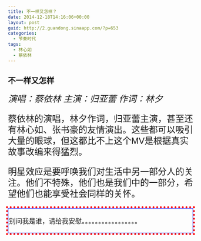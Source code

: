 ```yaml
---
title: 不一样又怎样？
date: 2014-12-18T14:16:06+00:00
layout: post
guid: http://2.guandong.sinaapp.com/?p=653
categories:
  - 节奏时代
tags:
  - 林心如
  - 蔡依林
---
```

## 不一样又怎样

<i style="font-size: 24px;">演唱：蔡依林 主演：归亚蕾 作词：林夕</i>

<div style="font-size: 24px; line-height: 30px; font-family: Georgia,Sans-serif;">
  <p>
    蔡依林的演唱，林夕作词，归亚蕾主演，甚至还有林心如、张书豪的友情演出。这些都可以吸引大量的眼球，但这都比不上这个MV是根据真实故事改编来得猛烈。
  </p>
  
  <p>
    明星效应是要呼唤我们对生活中另一部分人的关注。他们不特殊，他们也是我们中的一部分，希望他们也能享受社会同样的关怀。
  </p>
</div>



<div style="font-size: 18px; margin: 5px auto 5px auto; padding: 20px 2px 20px 2px; border: blue solid thin; outline: red dotted thick; outline-width: 5px;">
  别问我是谁，请给我安慰。。。。。。。。。。。。。。。。。
</div>
